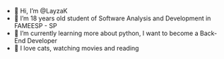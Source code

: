 - 👋 Hi, I’m @LayzaK
- 👀 I’m 18 years old student of Software Analysis and Development in FAMEESP - SP
- 🌱 I’m currently learning more about python, I want to become a Back-End Developer
- 💞️ I love cats, watching movies and reading
<!---
LayzaK/LayzaK is a ✨ special ✨ repository because its `README.md` (this file) appears on your GitHub profile.
You can click the Preview link to take a look at your changes.
--->
